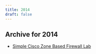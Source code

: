 ```yaml
---
title: 2014
draft: false
---
```


## Archive for 2014
- [Simple Cisco Zone Based Firewall Lab](2014-02-02-simple-cisco-zone-based-firewall-lab)
